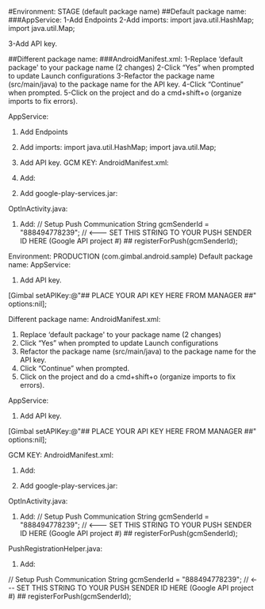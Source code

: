 #Environment: STAGE (default package name)
##Default package name:
###AppService:
1-Add Endpoints
2-Add imports:
import java.util.HashMap;
import java.util.Map;

3-Add API key.

##Different package name:
###AndroidManifest.xml:
1-Replace ‘default package' to your package name (2 changes)
2-Click “Yes” when prompted to update Launch configurations
3-Refactor the package name (src/main/java) to the package name for the API key.
4-Click “Continue” when prompted.
5-Click on the project and do a cmd+shift+o (organize imports to fix errors).

AppService:
1.	Add Endpoints
2.	Add imports:
import java.util.HashMap;
import java.util.Map;

3.	Add API key.
GCM KEY:
AndroidManifest.xml:
1.	Add: 
<meta-data android:name="com.google.android.gms.version" android:value="6171000" />
<uses-permission android:name="com.google.android.c2dm.permission.RECEIVE" />

2.	Add google-play-services.jar: 

OptInActivity.java:
1.	Add:
 // Setup Push Communication
    	String gcmSenderId = "888494778239"; // <--- SET THIS STRING TO YOUR PUSH SENDER ID HERE (Google API project #) ##
    	registerForPush(gcmSenderId);


Environment: PRODUCTION (com.gimbal.android.sample)
Default package name:
AppService:
1.	Add API key.

[Gimbal setAPIKey:@"## PLACE YOUR API KEY HERE FROM MANAGER ##" options:nil];

Different package name:
AndroidManifest.xml:
1.	Replace ‘default package' to your package name (2 changes)
2.	Click “Yes” when prompted to update Launch configurations
3.	Refactor the package name (src/main/java) to the package name for the API key.
4.	Click “Continue” when prompted.
5.	Click on the project and do a cmd+shift+o (organize imports to fix errors).

AppService:
1.	Add API key.

[Gimbal setAPIKey:@"## PLACE YOUR API KEY HERE FROM MANAGER ##" options:nil];

GCM KEY:
AndroidManifest.xml:
1.	Add: 
<meta-data android:name="com.google.android.gms.version" android:value="6171000" />
<uses-permission android:name="com.google.android.c2dm.permission.RECEIVE" />

2.	Add google-play-services.jar: 

OptInActivity.java:
1.	Add:
 // Setup Push Communication
    	String gcmSenderId = "888494778239"; // <--- SET THIS STRING TO YOUR PUSH SENDER ID HERE (Google API project #) ##
    	registerForPush(gcmSenderId);

PushRegistrationHelper.java:
1.	Add: 


 // Setup Push Communication
    	String gcmSenderId = "888494778239"; // <--- SET THIS STRING TO YOUR PUSH SENDER ID HERE (Google API project #) ##
    	registerForPush(gcmSenderId);
